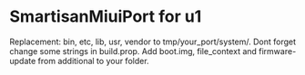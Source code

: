 # SmartisanMiuiPort for u1
 Replacement: bin, etc, lib, usr, vendor  to tmp/your_port/system/.
 Dont forget change some strings in build.prop.
 Add boot.img, file_context and firmware-update from additional to your folder.
